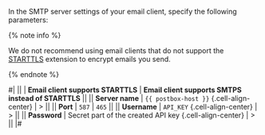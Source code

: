 In the SMTP server settings of your email client, specify the following parameters:

{% note info %}

We do not recommend using email clients that do not support the [STARTTLS](https://ru.wikipedia.org/wiki/STARTTLS) extension to encrypt emails you send.

{% endnote %}

#|
|| | **Email client supports STARTTLS** | **Email client supports SMTPS instead of STARTTLS** ||
|| **Server name** | `{{ postbox-host }}` {.cell-align-center} | > ||
|| **Port** | `587` | `465` ||
|| **Username** | `API_KEY` {.cell-align-center} | > ||
|| **Password** | Secret part of the created API key {.cell-align-center} | > ||
|#
